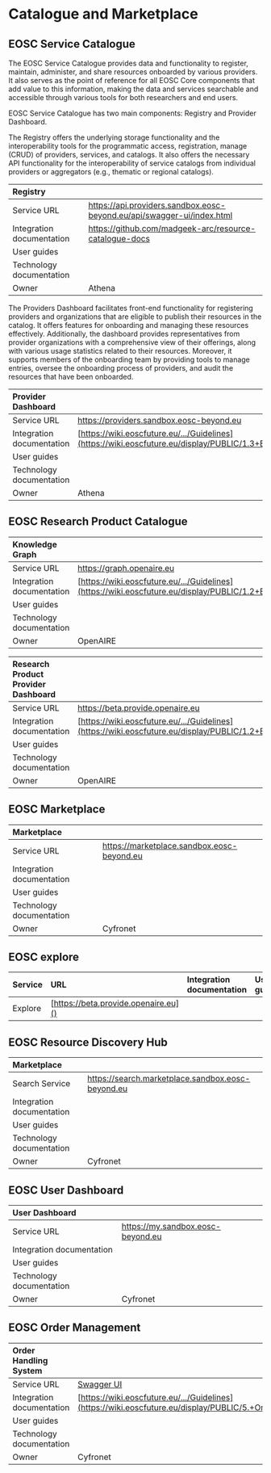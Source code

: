 # Catalogue and Marketplace

## EOSC Service Catalogue

The EOSC Service Catalogue provides data and functionality to register, maintain, administer, and share resources onboarded by various providers. It also serves as the point of reference for all EOSC Core components that add value to this information, making the data and services searchable and accessible through various tools for both researchers and end users.

EOSC Service Catalogue has two main components: Registry and Provider Dashboard.

The Registry offers the underlying storage functionality and the interoperability tools for the programmatic access, registration, manage (CRUD) of providers, services, and catalogs. It also offers the necessary API functionality for the interoperability of service catalogs from individual providers or aggregators (e.g., thematic or regional catalogs).

| Registry                  |                                                                          |
| :------------------------ | :----------------------------------------------------------------------- |
| Service URL               | <https://api.providers.sandbox.eosc-beyond.eu/api/swagger-ui/index.html> |
| Integration documentation | <https://github.com/madgeek-arc/resource-catalogue-docs>                 |
| User guides               |                                                                          |
| Technology documentation  |                                                                          |
| Owner                     | Athena                                                                   |

The Providers Dashboard facilitates front-end functionality for registering providers and organizations that are eligible to publish their resources in the catalog. It offers features for onboarding and managing these resources effectively. Additionally, the dashboard provides representatives from provider organizations with a comprehensive view of their offerings, along with various usage statistics related to their resources. Moreover, it supports members of the onboarding team by providing tools to manage entries, oversee the onboarding process of providers, and audit the resources that have been onboarded.

| Provider Dashboard        |                                                                                                                                                                   |
| :------------------------ | :---------------------------------------------------------------------------------------------------------------------------------------------------------------- |
| Service URL               | <https://providers.sandbox.eosc-beyond.eu>                                                                                                                        |
| Integration documentation | [https://wiki.eoscfuture.eu/.../Guidelines](https://wiki.eoscfuture.eu/display/PUBLIC/1.3+EOSC+Service+Catalogue%3A+Architecture+and+Interoperability+Guidelines) |
| User guides               |                                                                                                                                                                   |
| Technology documentation  |                                                                                                                                                                   |
| Owner                     | Athena                                                                                                                                                            |

## EOSC Research Product Catalogue

| Knowledge Graph           |                                                                                                                                                                            |
| :------------------------ | :------------------------------------------------------------------------------------------------------------------------------------------------------------------------- |
| Service URL               | <https://graph.openaire.eu>                                                                                                                                                |
| Integration documentation | [https://wiki.eoscfuture.eu/.../Guidelines](https://wiki.eoscfuture.eu/display/PUBLIC/1.2+EOSC+Research+Product+Catalogue%3A+Architecture+and+Interoperability+Guidelines) |
| User guides               |                                                                                                                                                                            |
| Technology documentation  |                                                                                                                                                                            |
| Owner                     | OpenAIRE                                                                                                                                                                   |

| Research Product Provider Dashboard |                                                                                                                                                                            |
| :---------------------------------- | :------------------------------------------------------------------------------------------------------------------------------------------------------------------------- |
| Service URL                         | <https://beta.provide.openaire.eu>                                                                                                                                         |
| Integration documentation           | [https://wiki.eoscfuture.eu/.../Guidelines](https://wiki.eoscfuture.eu/display/PUBLIC/1.2+EOSC+Research+Product+Catalogue%3A+Architecture+and+Interoperability+Guidelines) |
| User guides                         |                                                                                                                                                                            |
| Technology documentation            |                                                                                                                                                                            |
| Owner                               | OpenAIRE                                                                                                                                                                   |

## EOSC Marketplace

| Marketplace               |                                              |
| :------------------------ | :------------------------------------------- |
| Service URL               | <https://marketplace.sandbox.eosc-beyond.eu> |
| Integration documentation |                                              |
| User guides               |                                              |
| Technology documentation  |                                              |
| Owner                     | Cyfronet                                     |

## EOSC explore

| Service | URL                                  | Integration documentation | User guides | Technology documentation | Owner    |
| :------ | :----------------------------------- | :------------------------ | :---------- | :----------------------- | :------- |
| Explore | [https://beta.provide.openaire.eu]() |                           |             |                          | OpenAIRE |

## EOSC Resource Discovery Hub

| Marketplace               |                                                     |
| :------------------------ | :-------------------------------------------------- |
| Search Service            | <https://search.marketplace.sandbox.eosc-beyond.eu> |
| Integration documentation |                                                     |
| User guides               |                                                     |
| Technology documentation  |                                                     |
| Owner                     | Cyfronet                                            |

## EOSC User Dashboard

| User Dashboard            |                                     |
| :------------------------ | :---------------------------------- |
| Service URL               | <https://my.sandbox.eosc-beyond.eu> |
| Integration documentation |                                     |
| User guides               |                                     |
| Technology documentation  |                                     |
| Owner                     | Cyfronet                            |

## EOSC Order Management

| Order Handling System     |                                                                                                                                                            |
| :------------------------ | :--------------------------------------------------------------------------------------------------------------------------------------------------------- |
| Service URL               | [Swagger UI](https://marketplace.sandbox.eosc-beyond.eu/api_docs/swagger/index.html?urls.primaryName=EOSC%20Marketplace%20Ordering%20API)                  |
| Integration documentation | [https://wiki.eoscfuture.eu/.../Guidelines](https://wiki.eoscfuture.eu/display/PUBLIC/5.+Order+Management%3A+Architecture+and+Interoperability+Guidelines) |
| User guides               |                                                                                                                                                            |
| Technology documentation  |                                                                                                                                                            |
| Owner                     | Cyfronet                                                                                                                                                   |
